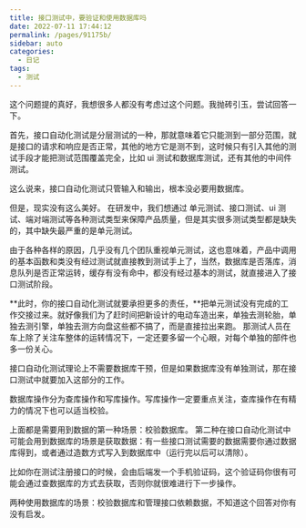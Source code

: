```yaml
---
title: 接口测试中，要验证和使用数据库吗
date: 2022-07-11 17:44:12
permalink: /pages/91175b/
sidebar: auto
categories:
  - 日记
tags:
  - 测试
---
```


这个问题提的真好，我想很多人都没有考虑过这个问题。我抛砖引玉，尝试回答一下。

首先，接口自动化测试是分层测试的一种，那就意味着它只能测到一部分范围，就是接口的请求和响应是否正常，其他的地方它是测不到，这时候只有引入其他的测试手段才能把测试范围覆盖完全，比如 ui 测试和数据库测试，还有其他的中间件测试。

这么说来，接口自动化测试只管输入和输出，根本没必要用数据库。

但是，现实没有这么美好。 在研发中，我们想通过 单元测试、接口测试、ui 测试、端对端测试等各种测试类型来保障产品质量，但是其实很多测试类型都是缺失的，其中缺失最严重的是单元测试。

由于各种各样的原因，几乎没有几个团队重视单元测试，这也意味着，产品中调用的基本函数和类没有经过测试就直接教到测试手上了，当然，数据库是否落库，消息队列是否正常运转，缓存有没有命中，都没有经过基本的测试，就直接进入了接口测试阶段。

**此时，你的接口自动化测试就要承担更多的责任，**把单元测试没有完成的工作交接过来。就好像我们为了赶时间把新设计的电动车造出来，单独去测轮胎，单独去测引擎，单独去测方向盘这些都不搞了，而是直接拉出来跑。 那测试人员在车上除了关注车整体的运转情况下，一定还要多留一个心眼，对每个单独的部件也多一份关心。

接口自动化测试理论上不需要数据库干预，但是如果数据库没有单独测试，那在接口测试中就要加入这部分的工作。

数据库操作分为查库操作和写库操作。写库操作一定要重点关注，查库操作在有精力的情况下也可以适当校验。

上面都是需要用到数据的第一种场景：校验数据库。 第二种在接口自动化测试中可能会用到数据库的场景是获取数据：有一些接口测试需要的数据需要你通过数据库得到，或者通过造数方式写入到数据库中（运行完以后可以清除）。

比如你在测试注册接口的时候，会由后端发一个手机验证码，这个验证码你很有可能会通过查数据库的方式去获取，否则你就很难进行下一步操作。

两种使用数据库的场景：校验数据库和管理接口依赖数据，不知道这个回答对你有没有启发。
